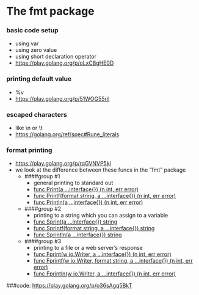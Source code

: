 # The fmt package

### basic code setup
 - using var
  - using zero value
 - using short declaration operator
 - https://play.golang.org/p/oLxC8gHE0D 
### printing default value
 - %v
 - https://play.golang.org/p/51WOG55riI 
### escaped characters
 - like \n or \t
 - https://golang.org/ref/spec#Rune_literals 
### format printing
 - https://play.golang.org/p/rqGVNVP5kl 
 - we look at the difference between these funcs in the “fmt” package
   - ####group #1 
     - general printing to standard out
     - [func Print(a ...interface{}) (n int, err error)](http://godoc.org/fmt#Print)
     - [func Printf(format string, a ...interface{}) (n int, err error)](http://godoc.org/fmt#Printf)
     - [func Println(a ...interface{}) (n int, err error)](http://godoc.org/fmt#Println)
   - ####group #2
     - printing to a string which you can assign to a variable
     - [func Sprint(a ...interface{}) string](http://godoc.org/fmt#Sprint)
     - [func Sprintf(format string, a ...interface{}) string](http://godoc.org/fmt#Sprintf)
     - [func Sprintln(a ...interface{}) string](http://godoc.org/fmt#Sprintln)
   - ####group #3
     - printing to a file or a web server’s response
     - [func Fprint(w io.Writer, a ...interface{}) (n int, err error)](http://godoc.org/fmt#Fprint)
     - [func Fprintf(w io.Writer, format string, a ...interface{}) (n int, err error)](http://godoc.org/fmt#Fprintf)
     - [func Fprintln(w io.Writer, a ...interface{}) (n int, err error)](http://godoc.org/fmt#Fprintln)

###code:
https://play.golang.org/p/o36sAgq5BkT 

